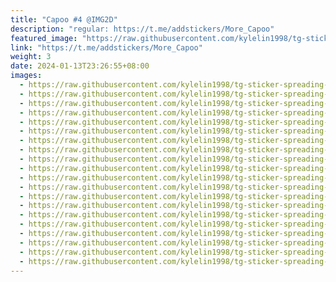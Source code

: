 ```yaml
---
title: "Capoo #4 @IMG2D"
description: "regular: https://t.me/addstickers/More_Capoo"
featured_image: "https://raw.githubusercontent.com/kylelin1998/tg-sticker-spreading-worldwide-images/main/img/8b21fd7f-4ec7-4fe2-9b6f-7d0d78a1dad3.jpg"
link: "https://t.me/addstickers/More_Capoo"
weight: 3
date: 2024-01-13T23:26:55+08:00
images:
  - https://raw.githubusercontent.com/kylelin1998/tg-sticker-spreading-worldwide-images/main/img/8b21fd7f-4ec7-4fe2-9b6f-7d0d78a1dad3.jpg
  - https://raw.githubusercontent.com/kylelin1998/tg-sticker-spreading-worldwide-images/main/img/1b057dbb-cf97-4829-9822-cc83df1d09cb.jpg
  - https://raw.githubusercontent.com/kylelin1998/tg-sticker-spreading-worldwide-images/main/img/90c9f8e8-7b15-4648-9ffe-8e213391822a.jpg
  - https://raw.githubusercontent.com/kylelin1998/tg-sticker-spreading-worldwide-images/main/img/d1be2935-dd0b-44c3-876d-08c8535f5a36.jpg
  - https://raw.githubusercontent.com/kylelin1998/tg-sticker-spreading-worldwide-images/main/img/6dfa7288-a6cb-43af-b7ae-ce71b93d38fa.jpg
  - https://raw.githubusercontent.com/kylelin1998/tg-sticker-spreading-worldwide-images/main/img/e8aa2add-4fc5-4d26-b450-f3cbf1f35dec.jpg
  - https://raw.githubusercontent.com/kylelin1998/tg-sticker-spreading-worldwide-images/main/img/4034261d-6b57-45ba-9ec1-f0f89a911894.jpg
  - https://raw.githubusercontent.com/kylelin1998/tg-sticker-spreading-worldwide-images/main/img/81dc706b-ae85-4f96-88f1-d35768317d1c.jpg
  - https://raw.githubusercontent.com/kylelin1998/tg-sticker-spreading-worldwide-images/main/img/6800248c-462e-4f49-8cb0-417c934909d1.jpg
  - https://raw.githubusercontent.com/kylelin1998/tg-sticker-spreading-worldwide-images/main/img/499c5001-d836-483d-87e0-cffbae65b1de.jpg
  - https://raw.githubusercontent.com/kylelin1998/tg-sticker-spreading-worldwide-images/main/img/1f0c9129-8ac8-4ea8-a55e-a1a9ff44bacd.jpg
  - https://raw.githubusercontent.com/kylelin1998/tg-sticker-spreading-worldwide-images/main/img/ff5a9ebf-a1c7-4963-8522-a8999a37f060.jpg
  - https://raw.githubusercontent.com/kylelin1998/tg-sticker-spreading-worldwide-images/main/img/dbe486a4-2ac2-4b56-8804-23c029e556b8.jpg
  - https://raw.githubusercontent.com/kylelin1998/tg-sticker-spreading-worldwide-images/main/img/938d8ce0-9156-4726-849e-45fa34a85c20.jpg
  - https://raw.githubusercontent.com/kylelin1998/tg-sticker-spreading-worldwide-images/main/img/301457df-01cf-4062-967a-2278a85b31f9.jpg
  - https://raw.githubusercontent.com/kylelin1998/tg-sticker-spreading-worldwide-images/main/img/ee126dcb-28fa-44f0-bf65-bc88a5cd2751.jpg
  - https://raw.githubusercontent.com/kylelin1998/tg-sticker-spreading-worldwide-images/main/img/7b38c20b-df36-455f-9ff9-7abaf15a9c23.jpg
  - https://raw.githubusercontent.com/kylelin1998/tg-sticker-spreading-worldwide-images/main/img/588b53ca-902c-4582-a9c9-d1e7d50bd77a.jpg
  - https://raw.githubusercontent.com/kylelin1998/tg-sticker-spreading-worldwide-images/main/img/c3f943c0-35ef-4671-882f-4c180f56a1e6.jpg
  - https://raw.githubusercontent.com/kylelin1998/tg-sticker-spreading-worldwide-images/main/img/22e6b87e-9376-406c-83da-77137d8a5405.jpg
---
```

